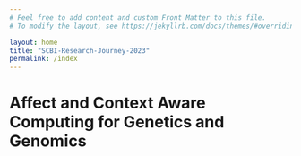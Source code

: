 ```yaml
---
# Feel free to add content and custom Front Matter to this file.
# To modify the layout, see https://jekyllrb.com/docs/themes/#overriding-theme-defaults

layout: home
title: "SCBI-Research-Journey-2023"
permalink: /index
---
```


# Affect and Context Aware Computing for Genetics and Genomics
